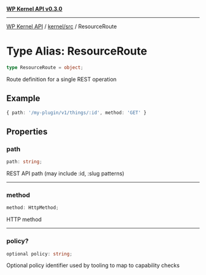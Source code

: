 [**WP Kernel API v0.3.0**](../../../README.md)

---

[WP Kernel API](../../../README.md) / [kernel/src](../README.md) / ResourceRoute

# Type Alias: ResourceRoute

```ts
type ResourceRoute = object;
```

Route definition for a single REST operation

## Example

```ts
{ path: '/my-plugin/v1/things/:id', method: 'GET' }
```

## Properties

### path

```ts
path: string;
```

REST API path (may include :id, :slug patterns)

---

### method

```ts
method: HttpMethod;
```

HTTP method

---

### policy?

```ts
optional policy: string;
```

Optional policy identifier used by tooling to map to capability checks
